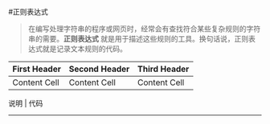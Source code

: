 #正则表达式
>在编写处理字符串的程序或网页时，经常会有查找符合某些复杂规则的字符串的需要。**正则表达式** 就是用于描述这些规则的工具。换句话说，正则表达式就是记录文本规则的代码。

First Header | Second Header | Third Header
------------ | ------------- | ------------
Content Cell | Content Cell  | Content Cell

说明 | 代码
- - - - ----